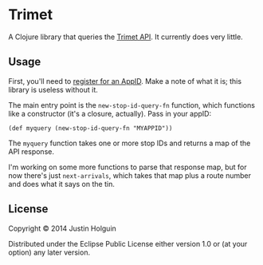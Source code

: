 # Trimet

A Clojure library that queries the [Trimet API](http://developer.trimet.org). It currently does very little.

## Usage

First, you'll need to [register for an AppID](http://developer.trimet.org/appid/registration/). Make a note of what it is; this library is useless without it.

The main entry point is the `new-stop-id-query-fn` function, which functions like a constructor (it's a closure, actually). Pass in your appID:

    (def myquery (new-stop-id-query-fn "MYAPPID"))

The `myquery` function takes one or more stop IDs and returns a map of the API response.

I'm working on some more functions to parse that response map, but for now there's just `next-arrivals`, which takes that map plus a route number and does what it says on the tin.

## License

Copyright © 2014 Justin Holguin

Distributed under the Eclipse Public License either version 1.0 or (at
your option) any later version.
